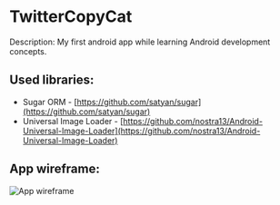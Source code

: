 # TwitterCopyCat

Description: My first android app while learning Android development concepts.

## Used libraries:

* Sugar ORM - [https://github.com/satyan/sugar](https://github.com/satyan/sugar)
* Universal Image Loader - [https://github.com/nostra13/Android-Universal-Image-Loader](https://github.com/nostra13/Android-Universal-Image-Loader)

## App wireframe:

![App wireframe](https://github.com/isabelcosta/TwitterCopyCat/blob/master/tcc-wireframe-pics/TCCWireframe.png)
